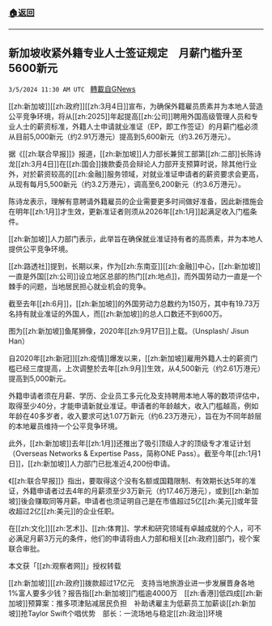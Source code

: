 ###  [:house:返回](README.md)
---


## 新加坡收紧外籍专业人士签证规定　月薪门槛升至5600新元
`3/5/2024 11:30 AM UTC ` [轉載自GNews](https://gnews.org/articles/2367001)

[[zh:新加坡]][[zh:政府]][[zh:3月4日]]宣布，为确保外籍雇员质素并为本地人营造公平竞争环境，将从[[zh:2025]]年起提高[[zh:公司]]聘用外国高级管理人员和专业人士的薪资标准，外籍人士申请就业准证（EP，即工作签证）的月薪门槛必须从目前5,000新元（约2.91万港元）提高到5,600新元（约3.26万港元）。

据《[[zh:联合早报]]》报道，[[zh:新加坡]]人力部长兼贸工部第[[zh:二部]]长陈诗龙[[zh:3月4日]]在[[zh:国会]]拨款委员会辩论人力部开支预算时说，除其他行业外，对於薪资较高的[[zh:金融]]服务领域，对就业准证申请者的薪资要求会更高，从现有每月5,500新元（约3.2万港元），调高至6,200新元（约3.6万港元）。

陈诗龙表示，理解有意聘请外籍雇员的企业需要更多时间做好准备，因此新措施会在明年[[zh:1月]]才生效，更新准证者则须从2026年[[zh:1月]]起满足收入门槛条件。

[[zh:新加坡]]人力部门表示，此举旨在确保就业准证持有者的高质素，并为本地人提供公平竞争环境。

[[zh:路透社]]提到，长期以来，作为[[zh:东南亚]][[zh:金融]]中心，[[zh:新加坡]]一直是外国[[zh:公司]]设立地区总部的热门[[zh:地点]]，而外国劳动力一直是一个棘手的问题，当地居民担心就业机会的竞争。

截至去年[[zh:6月]]，[[zh:新加坡]]的外国劳动力总数约为150万，其中有19.73万名持有就业准证的外国人，而[[zh:新加坡]]的总人口数还不到600万。

图为[[zh:新加坡]]鱼尾狮像，2020年[[zh:9月17日]]上载。（Unsplash/ Jisun Han）

自2020年[[zh:新冠]][[zh:疫情]]爆发以来，[[zh:新加坡]]雇用外籍人士的薪资门槛已经三度提高，上次调整於去年[[zh:9月]]生效，从4,500新元（约2.61万港元）提高到5,000新元。

外籍申请者须在月薪、学历、企业员工多元化及支持聘用本地人等的数项评估中，取得至少40分，才能申请新就业准证。申请者的年龄越大，收入门槛越高，例如年龄在40多岁者，收入要求可达1.07万新元（约6.23万港元），旨在为不同年龄层的本地雇员维持一个公平竞争环境。

此外，[[zh:新加坡]]去年[[zh:1月]]还推出了吸引顶级人才的顶级专才准证计划（Overseas Networks & Expertise Pass，简称ONE Pass）。截至今年[[zh:1月1日]]，[[zh:新加坡]]人力部门已批准近4,200份申请。

《[[zh:联合早报]]》指出，要取得这个没有名额或国籍限制、有效期长达5年的准证，外籍申请者过去4年的月薪须至少3万新元（约17.46万港元），或到[[zh:新加坡]]後会赚取同等月薪。申请者也须证明自己是在市值超过5亿[[zh:美元]]或年营收超过2亿[[zh:美元]]的企业任职。

在[[zh:文化]][[zh:艺术]]、[[zh:体育]]、学术和研究领域有卓越成就的个人，可不必满足月薪3万元的条件，他们的申请将由人力部和相关[[zh:政府]]部门，视个案联合审批。

本文获「[[zh:观察者网]]」授权转载

[[zh:新加坡]][[zh:政府]]拨款超过17亿元　支持当地旅游业进一步发展晋身各地1%富人要多少钱？报告指[[zh:新加坡]]门槛逾4000万　[[zh:香港]]低四成[[zh:新加坡]]预算案：推多项津贴减居民负担　补助诱雇主为低薪员工加薪谈[[zh:新加坡]]抢Taylor Swift个唱优势　部长：一流场地与稳定[[zh:政治]]环境
